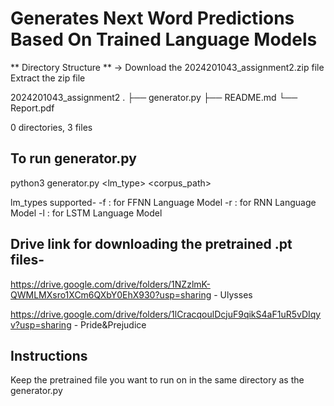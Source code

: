 # Generates Next Word Predictions Based On Trained Language Models

** Directory Structure ** -> Download the 2024201043_assignment2.zip file
Extract the zip file

2024201043_assignment2
.
├── generator.py
├── README.md
└── Report.pdf

0 directories, 3 files

## To run generator.py
python3 generator.py <lm_type> <corpus_path> <k>

lm_types supported-
-f : for FFNN Language Model
-r : for RNN Language Model
-l : for LSTM Language Model

## Drive link for downloading the pretrained .pt files-
https://drive.google.com/drive/folders/1NZzlmK-QWMLMXsro1XCm6QXbY0EhX930?usp=sharing - Ulysses

https://drive.google.com/drive/folders/1lCracqoulDcjuF9qikS4aF1uR5vDIqyv?usp=sharing - Pride&Prejudice

## Instructions
Keep the pretrained file you want to run on in the same directory as the generator.py
